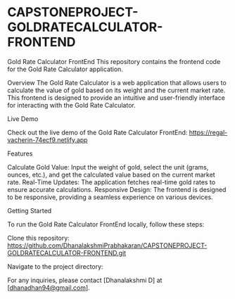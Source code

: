 ﻿# CAPSTONEPROJECT-GOLDRATECALCULATOR-FRONTEND

 Gold Rate Calculator FrontEnd
This repository contains the frontend code for the Gold Rate Calculator application.

Overview
The Gold Rate Calculator is a web application that allows users to calculate the value of gold based on its weight and the current market rate. This frontend is designed to provide an intuitive and user-friendly interface for interacting with the Gold Rate Calculator.

Live Demo

Check out the live demo of the Gold Rate Calculator FrontEnd: https://regal-vacherin-74ecf9.netlify.app

Features

Calculate Gold Value: Input the weight of gold, select the unit (grams, ounces, etc.), and get the calculated value based on the current market rate.
Real-Time Updates: The application fetches real-time gold rates to ensure accurate calculations.
Responsive Design: The frontend is designed to be responsive, providing a seamless experience on various devices.

Getting Started

To run the Gold Rate Calculator FrontEnd locally, follow these steps:

Clone this repository: https://github.com/DhanalakshmiPrabhakaran/CAPSTONEPROJECT-GOLDRATECALCULATOR-FRONTEND.git

Navigate to the project directory:

For any inquiries, please contact [Dhanalakshmi D] at [dhanadhan94@gmail.com].




